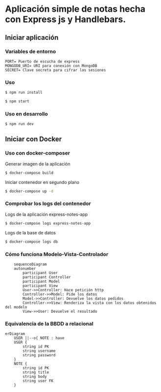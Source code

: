 # Aplicación simple de notas hecha con Express js y Handlebars.

## Iniciar aplicación
### Variables de entorno
```
PORT= Puerto de escucha de express
MONGODB_URI= URI para conexión con MongoDB
SECRET= Clave secreta para cifrar las sesiones
```

### Uso
```bash
$ npm run install
```
```bash
$ npm start
```

### Uso en desarrollo
```bash
$ npm run dev
```

## Iniciar con Docker
### Uso con docker-composer

Generar imagen de la aplicación
```bash
$ docker-compose build
```

Iniciar contenedor en segundo plano
```bash
$ docker-compose up -d
```

### Comprobar los logs del contenedor

Logs de la aplicación express-notes-app
```bash
$ docker-compose logs express-notes-app
```

Logs de la base de datos
```bash
$ docker-compose logs db
```
### Cómo funciona Modelo-Vista-Controlador
```mermaid
    sequenceDiagram
    autonumber
        participant User
        participant Controller
        participant Model
        participant View
        User->>Controller: Hace petición http
        Controller->>Model: Pide los datos
        Model->>Controller: Devuelve los datos pedidos
        Controller->>View: Renderiza la vista con los datos obtenidos del modelo
        View->>User: Devuelve el resultado
```

### Equivalencia de la BBDD a relacional
```mermaid
erDiagram
    USER ||--o{ NOTE : have
    USER {
        string id PK
        string username
        string password
    }
    NOTE {
        string id PK
        string title
        string body
        string user FK
    }
```